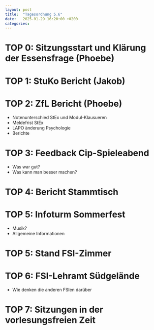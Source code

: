 ```yaml
---
layout: post
title:  "Tagesordnung 5.6"
date:   2025-01-29 16:20:00 +0200
categories: 
---
```


# TOP 0: Sitzungsstart und Klärung der Essensfrage (Phoebe)

# TOP 1: StuKo Bericht (Jakob)

# TOP 2: ZfL Bericht (Phoebe)
- Notenunterschied StEx und Modul-Klausueren
- Meldefrist StEx
- LAPO änderung Psychologie
- Berichte
  
# TOP 3: Feedback Cip-Spieleabend
- Was war gut?
- Was kann man besser machen?

# TOP 4: Bericht Stammtisch

# TOP 5: Infoturm Sommerfest
- Musik?
- Allgemeine Informationen

# TOP 5: Stand FSI-Zimmer

# TOP 6: FSI-Lehramt Südgelände
- Wie denken die anderen FSIen darüber

# TOP 7: Sitzungen in der vorlesungsfreien Zeit

